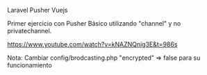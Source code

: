 Laravel Pusher Vuejs

Primer ejercicio con Pusher Básico utilizando "channel" y no privatechannel.

https://www.youtube.com/watch?v=kNAZNQnig3E&t=986s

Nota: Cambiar config/brodcasting.php "encrypted" => false para su funcionamiento
